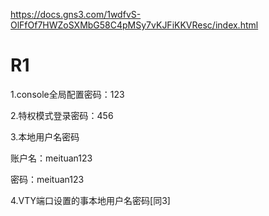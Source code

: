 https://docs.gns3.com/1wdfvS-OlFfOf7HWZoSXMbG58C4pMSy7vKJFiKKVResc/index.html



# R1

1.console全局配置密码：123

2.特权模式登录密码：456

3.本地用户名密码

账户名：meituan123

密码：meituan123

4.VTY端口设置的事本地用户名密码[同3]





